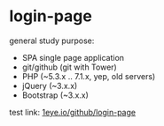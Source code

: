 # login-page
general study purpose:
  * SPA single page application
  * git/github (git with Tower)
  * PHP (~5.3.x .. 7.1.x, yep, old servers)
  * jQuery (~3.x.x)
  * Bootstrap  (~3.x.x)
  
test link: [1eye.io/github/login-page](http://1eye.io/github/login-page)
